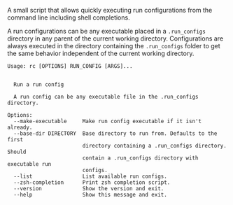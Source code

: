 A small script that allows quickly executing run configurations from the command
line including shell completions.

A run configurations can be any executable placed in a `.run_configs` directory
in any parent of the current working directory. Configurations are always
executed in the directory containing the `.run_configs` folder to get the same
behavior independent of the current working directory.

```
Usage: rc [OPTIONS] RUN_CONFIG [ARGS]...


  Run a run config

  A run config can be any executable file in the .run_configs directory.

Options:
  --make-executable     Make run config executable if it isn't already.
  --base-dir DIRECTORY  Base directory to run from. Defaults to the first
                        directory containing a .run_configs directory. Should
                        contain a .run_configs directory with executable run
                        configs.
  --list                List available run configs.
  --zsh-completion      Print zsh completion script.
  --version             Show the version and exit.
  --help                Show this message and exit.
```
